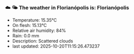### ☁️ 🌤️  The weather in Florianópolis is: Florianópolis

- Temperature: 15.35°C
- On flesh: 15.13°C
- Relative air humidity: 84%
- Rain: 0.0 mm
- Description: Scattered clouds
- last updated: 2025-10-20T11:15:26.473237
